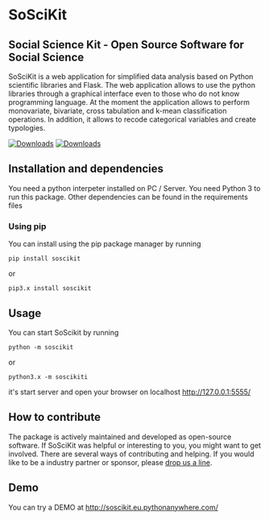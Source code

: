 # SoSciKit
## Social Science Kit - Open Source Software for Social Science

SoSciKit is a web application for simplified data analysis based on Python scientific libraries and Flask.
The web application allows to use the python libraries through a graphical interface even to those who do not know programming language. At the moment the application allows to perform monovariate, bivariate, cross tabulation and k-mean classification operations. In addition, it allows to recode categorical variables and create typologies.

[![Downloads](https://pepy.tech/badge/soscikit)](https://pepy.tech/project/soscikit)
[![Downloads](https://pepy.tech/badge/soscikit/week)](https://pepy.tech/project/soscikit/week)

## Installation and dependencies
You need a python interpeter installed on PC / Server. 
You need Python 3 to run this package. Other dependencies can be found in the requirements files

### Using pip

You can install using the pip package manager by running

    pip install soscikit
    
or
    
    pip3.x install soscikit

## Usage

You can start SoScikit by running

    python -m soscikit
    
or

    python3.x -m soscikiti

it's start server and open your browser on localhost http://127.0.0.1:5555/


## How to contribute

The package is actively maintained and developed as open-source software. If SoSciKit was helpful or interesting to you, you might want to get involved. There are several ways of contributing and helping. If you would like to be a industry partner or sponsor, please [drop us a line](mailto:scarselli@gmail.com).

## Demo

You can try a DEMO at http://soscikit.eu.pythonanywhere.com/

